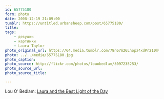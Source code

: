 ```yaml
---
id: 65775180
form: photo
date: 2008-12-19 21:09:00
tumblr: https://untitled.urbansheep.com/post/65775180/
title:
tags:
    - девушки
    - картинки
    - Laura Taylor
photo_original_url: https://64.media.tumblr.com/78n67m26Lhopa4xdPr210mv9o1_500.jpg
photo: ../../media/65775180.jpg
photo_caption:
photo_source: http://flickr.com/photos/louobedlam/3097235253/
photo_source_url:
photo_source_title:

---
```


<p>Lou O’ Bedlam: <a href="http://flickr.com/photos/louobedlam/3097235253/">Laura and the Best Light of the Day</a></p>
